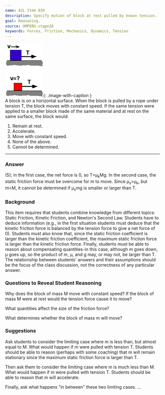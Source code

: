 ```yaml
---
name: A2L Item 039
description: Specify motion of block at rest pulled by known tension.
goal: Reasoning.
source: UMPERG-ctqpe28
keywords: Forces, Friction, Mechanics, Dynamics, Tension
---
```


![Item039_fig1.gif](../images/Item039_fig1.gif){: .image-with-caption }  
A block is on a horizontal surface. When the block is pulled by a rope under
tension T, the block moves with constant speed.  If the same tension were
applied to a smaller block made of the same material and at rest on the
same surface, the block would:

1. Remain at rest. 
2. Accelerate. 
3. Move with constant speed. 
4. None of the above. 
5. Cannot be determined.


<hr/>

### Answer

(5); in the first case, the net force is 0, so T=&mu;<sub>k</sub>Mg.  In
the second case, the static friction force must be overcome for m to
move.  Since &mu;<sub>s</sub>&gt;&mu;<sub>k</sub>, but m&lt;M, it cannot
be determined if &mu;<sub>s</sub>mg is smaller or larger than T.

### Background

This item requires that students combine knowledge from different
topics: Static Friction, Kinetic Friction, and Newton's Second Law. 
Students have to deduce information (e.g., in the first situation
students must deduce that the kinetic friction force is balanced by the
tension force to give a net force of 0).  Students must also know that,
since the static friction coefficient is larger than the kinetic
friction coefficient, the maximum static friction force is larger than
the kinetic friction force.  Finally, students must be able to reason
about compensating quantities-in this case, although m goes down, &mu;
goes up, so the product of m, &mu;, and g may, or may not, be larger
than T.  The relationship between students' answers and their
assumptions should be the focus of the class discussion, not the
correctness of any particular answer.

### Questions to Reveal Student Reasoning

Why does the block of mass M move with constant speed?  If the block of
mass M were at rest would the tension force cause it to move?

What quantities affect the size of the friction force?

What determines whether the block of mass m will move?

### Suggestions

Ask students to consider the limiting case where m is less than, but
almost equal to M.  What would happen if m were pulled with tension T. 
Students should be able to reason (perhaps with some coaching) that m
will remain stationary since the maximum static friction force is larger
than T.

Then ask them to consider the limiting case where m is much less than M.
 What would happen if m were pulled with tension T.  Students should be
able to reason that m will accelerate.

Finally, ask what happens "in between" these two limiting cases.
...
